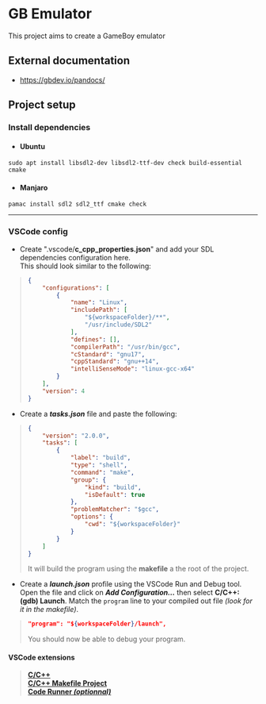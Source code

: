 # GB Emulator
This project aims to create a GameBoy emulator

## External documentation
- https://gbdev.io/pandocs/

## Project setup
### Install dependencies
- #### Ubuntu
```
sudo apt install libsdl2-dev libsdl2-ttf-dev check build-essential cmake
```
- #### Manjaro
```
pamac install sdl2 sdl2_ttf cmake check
```

--- 

### VSCode config
- Create ".vscode/**c_cpp_properties.json**" and add your SDL dependencies configuration here.  
This should look similar to the following:
> ```json
> {
>     "configurations": [
>         {
>             "name": "Linux",
>             "includePath": [
>                 "${workspaceFolder}/**",
>                 "/usr/include/SDL2"
>             ],
>             "defines": [],
>             "compilerPath": "/usr/bin/gcc",
>             "cStandard": "gnu17",
>             "cppStandard": "gnu++14",
>             "intelliSenseMode": "linux-gcc-x64"
>         }
>     ],
>     "version": 4
> }
> ```
- Create a ***tasks.json*** file and paste the following:
> ```json
> {
>     "version": "2.0.0",
>     "tasks": [
>         {
>             "label": "build",
>             "type": "shell",
>             "command": "make",
>             "group": {
>                 "kind": "build",
>                 "isDefault": true
>             },
>             "problemMatcher": "$gcc",
>             "options": {
>                 "cwd": "${workspaceFolder}"
>             }
>         }
>     ]
> }
> ```
> It will build the program using the **makefile** a the root of the project.  

- Create a ***launch.json*** profile using the VSCode Run and Debug tool. Open the file and click on ***Add Configuration...*** then select **C/C++: (gdb) Launch**. Match the `program` line to your compiled out file *(look for it in the makefile)*.
> ```json
> "program": "${workspaceFolder}/launch",
> ```
> You should now be able to debug your program.
#### VSCode extensions
> **[C/C++](https://marketplace.visualstudio.com/items?itemName=ms-vscode.cpptools)**  
> **[C/C++ Makefile Project](https://marketplace.visualstudio.com/items?itemName=adriano-markovic.c-cpp-makefile-project)**  
> **[Code Runner *(optionnal)*](https://marketplace.visualstudio.com/items?itemName=formulahendry.code-runner)**
